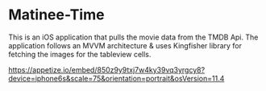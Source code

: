 # Matinee-Time
This is an iOS application that pulls the movie data from the TMDB Api. 
The application follows an MVVM architecture & uses Kingfisher library for fetching the images for the tableview cells. 

https://appetize.io/embed/850z9y9txj7w4ky39vq3yrgcy8?device=iphone6s&scale=75&orientation=portrait&osVersion=11.4
